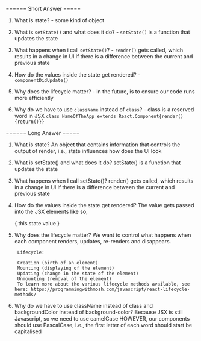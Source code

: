 ====== Short Answer =====

1. What is state? - some kind of object

2. What is `setState()` and what does it do? - `setState()` is a function that updates the state

3. What happens when i call `setState()`? - `render()` gets called, which results in a change in UI if
   there is a difference between the current and previous state

4. How do the values inside the state get rendered? - `componentDidUpdate()`

5. Why does the lifecycle matter? - in the future, is to ensure our code runs more efficiently

6. Why do we have to use `className` instead of `class`? - class is a reserved word in JSX `class NameOfTheApp extends React.Component{render(){return()}}`

====== Long Answer =====

1.  What is state?
    An object
    that contains information that controls the output of render, i.e., state influences how does the UI look
2.  What is setState() and what does it do?
    setState() is a function that updates the state
3.  What happens when I call setState()?
    render() gets called, which results in a change in UI if there is a difference between the current and previous state
4.  How do the values inside the state get rendered?
    The value gets passed into the JSX elements like so,
    <div> { this.state.value } </div>
5.  Why does the lifecycle matter?
    We want to control what happens when each component renders, updates, re-renders and disappears.

         Lifecycle:

         Creation (birth of an element)
         Mounting (displaying of the element)
         Updating (change in the state of the element)
         Unmounting (removal of the element)
         To learn more about the various lifecycle methods available, see here: https://programmingwithmosh.com/javascript/react-lifecycle-methods/

6.  Why do we have to use className instead of class and backgroundColor instead of background-color?
    Because JSX is still Javascript, so we need to use camelCase
    HOWEVER, our components should use PascalCase, i.e., the first letter of each word should start be capitalised
